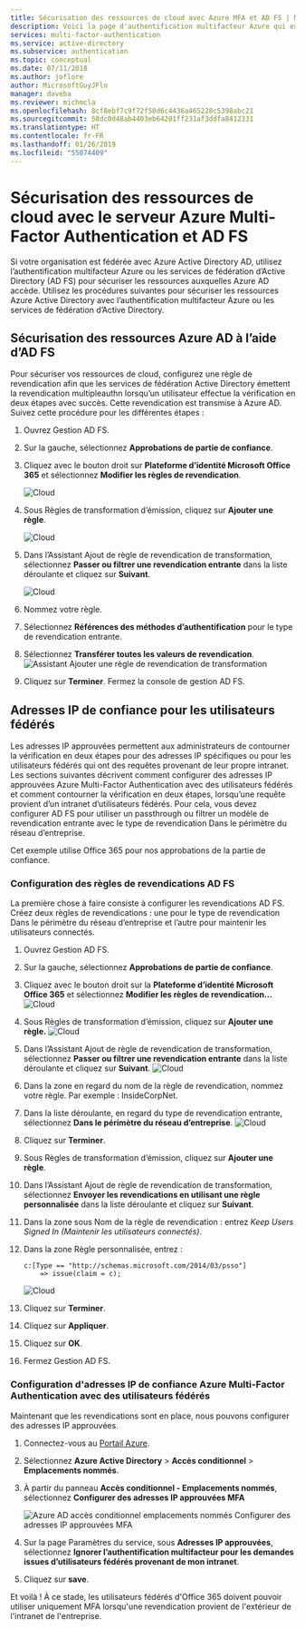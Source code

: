 ```yaml
---
title: Sécurisation des ressources de cloud avec Azure MFA et AD FS | Microsoft Docs
description: Voici la page d'authentification multifacteur Azure qui explique la prise en main de l'authentification multifacteur Azure et d’AD FS 2.0 dans le cloud.
services: multi-factor-authentication
ms.service: active-directory
ms.subservice: authentication
ms.topic: conceptual
ms.date: 07/11/2018
ms.author: joflore
author: MicrosoftGuyJFlo
manager: daveba
ms.reviewer: michmcla
ms.openlocfilehash: 8cf8ebf7c9f72f50d6c4436a465228c5398abc21
ms.sourcegitcommit: 58dc0d48ab4403eb64201ff231af3ddfa8412331
ms.translationtype: HT
ms.contentlocale: fr-FR
ms.lasthandoff: 01/26/2019
ms.locfileid: "55074409"
---
```

# <a name="securing-cloud-resources-with-azure-multi-factor-authentication-and-ad-fs"></a>Sécurisation des ressources de cloud avec le serveur Azure Multi-Factor Authentication et AD FS

Si votre organisation est fédérée avec Azure Active Directory AD, utilisez l’authentification multifacteur Azure ou les services de fédération d’Active Directory (AD FS) pour sécuriser les ressources auxquelles Azure AD accède. Utilisez les procédures suivantes pour sécuriser les ressources Azure Active Directory avec l’authentification multifacteur Azure ou les services de fédération d’Active Directory.

## <a name="secure-azure-ad-resources-using-ad-fs"></a>Sécurisation des ressources Azure AD à l’aide d’AD FS

Pour sécuriser vos ressources de cloud, configurez une règle de revendication afin que les services de fédération Active Directory émettent la revendication multipleauthn lorsqu’un utilisateur effectue la vérification en deux étapes avec succès. Cette revendication est transmise à Azure AD. Suivez cette procédure pour les différentes étapes :

1. Ouvrez Gestion AD FS.
2. Sur la gauche, sélectionnez **Approbations de partie de confiance**.
3. Cliquez avec le bouton droit sur **Plateforme d’identité Microsoft Office 365** et sélectionnez **Modifier les règles de revendication**.

   ![Cloud](./media/howto-mfa-adfs/trustedip1.png)

4. Sous Règles de transformation d’émission, cliquez sur **Ajouter une règle**.

   ![Cloud](./media/howto-mfa-adfs/trustedip2.png)

5. Dans l’Assistant Ajout de règle de revendication de transformation, sélectionnez **Passer ou filtrer une revendication entrante** dans la liste déroulante et cliquez sur **Suivant**.

   ![Cloud](./media/howto-mfa-adfs/trustedip3.png)

6. Nommez votre règle. 
7. Sélectionnez **Références des méthodes d’authentification** pour le type de revendication entrante.
8. Sélectionnez **Transférer toutes les valeurs de revendication**.
    ![Assistant Ajouter une règle de revendication de transformation](./media/howto-mfa-adfs/configurewizard.png)
9. Cliquez sur **Terminer**. Fermez la console de gestion AD FS.

## <a name="trusted-ips-for-federated-users"></a>Adresses IP de confiance pour les utilisateurs fédérés

Les adresses IP approuvées permettent aux administrateurs de contourner la vérification en deux étapes pour des adresses IP spécifiques ou pour les utilisateurs fédérés qui ont des requêtes provenant de leur propre intranet. Les sections suivantes décrivent comment configurer des adresses IP approuvées Azure Multi-Factor Authentication avec des utilisateurs fédérés et comment contourner la vérification en deux étapes, lorsqu’une requête provient d’un intranet d’utilisateurs fédérés. Pour cela, vous devez configurer AD FS pour utiliser un passthrough ou filtrer un modèle de revendication entrante avec le type de revendication Dans le périmètre du réseau d’entreprise.

Cet exemple utilise Office 365 pour nos approbations de la partie de confiance.

### <a name="configure-the-ad-fs-claims-rules"></a>Configuration des règles de revendications AD FS

La première chose à faire consiste à configurer les revendications AD FS. Créez deux règles de revendications : une pour le type de revendication Dans le périmètre du réseau d’entreprise et l’autre pour maintenir les utilisateurs connectés.

1. Ouvrez Gestion AD FS.
2. Sur la gauche, sélectionnez **Approbations de partie de confiance**.
3. Cliquez avec le bouton droit sur la **Plateforme d’identité Microsoft Office 365** et sélectionnez **Modifier les règles de revendication…**
   ![Cloud](./media/howto-mfa-adfs/trustedip1.png)
4. Sous Règles de transformation d’émission, cliquez sur **Ajouter une règle.**
   ![Cloud](./media/howto-mfa-adfs/trustedip2.png)
5. Dans l’Assistant Ajout de règle de revendication de transformation, sélectionnez **Passer ou filtrer une revendication entrante** dans la liste déroulante et cliquez sur **Suivant**.
   ![Cloud](./media/howto-mfa-adfs/trustedip3.png)
6. Dans la zone en regard du nom de la règle de revendication, nommez votre règle. Par exemple :  InsideCorpNet.
7. Dans la liste déroulante, en regard du type de revendication entrante, sélectionnez **Dans le périmètre du réseau d’entreprise**.
   ![Cloud](./media/howto-mfa-adfs/trustedip4.png)
8. Cliquez sur **Terminer**.
9. Sous Règles de transformation d’émission, cliquez sur **Ajouter une règle**.
10. Dans l’Assistant Ajout de règle de revendication de transformation, sélectionnez **Envoyer les revendications en utilisant une règle personnalisée** dans la liste déroulante et cliquez sur **Suivant**.
11. Dans la zone sous Nom de la règle de revendication : entrez *Keep Users Signed In (Maintenir les utilisateurs connectés)*.
12. Dans la zone Règle personnalisée, entrez :

        c:[Type == "http://schemas.microsoft.com/2014/03/psso"]
            => issue(claim = c);
    ![Cloud](./media/howto-mfa-adfs/trustedip5.png)
13. Cliquez sur **Terminer**.
14. Cliquez sur **Appliquer**.
15. Cliquez sur **OK**.
16. Fermez Gestion AD FS.

### <a name="configure-azure-multi-factor-authentication-trusted-ips-with-federated-users"></a>Configuration d'adresses IP de confiance Azure Multi-Factor Authentication avec des utilisateurs fédérés

Maintenant que les revendications sont en place, nous pouvons configurer des adresses IP approuvées.

1. Connectez-vous au [Portail Azure](https://portal.azure.com).
2. Sélectionnez **Azure Active Directory** > **Accès conditionnel** > **Emplacements nommés**.
3. À partir du panneau **Accès conditionnel - Emplacements nommés**, sélectionnez **Configurer des adresses IP approuvées MFA**

   ![Azure AD accès conditionnel emplacements nommés Configurer des adresses IP approuvées MFA](./media/howto-mfa-adfs/trustedip6.png)

4. Sur la page Paramètres du service, sous **Adresses IP approuvées**, sélectionnez **Ignorer l’authentification multifacteur pour les demandes issues d’utilisateurs fédérés provenant de mon intranet**.  
5. Cliquez sur **save**.

Et voilà ! À ce stade, les utilisateurs fédérés d'Office 365 doivent pouvoir utiliser uniquement MFA lorsqu'une revendication provient de l'extérieur de l'intranet de l'entreprise.
